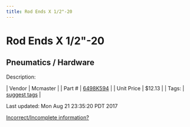 ```yaml
---
title: Rod Ends X 1/2"-20
---
```


# Rod Ends X 1/2"-20
## Pneumatics / Hardware
Description: 	 

| Vendor | Mcmaster | 
| Part # | [6498K594](https://www.mcmaster.com/#6498K594) | 
| Unit Price | $12.13 | 
| Tags: | [suggest tags](https://docs.google.com/forms/d/e/1FAIpQLSeWyY8v3RgOty-MyWmh9U0iivNYN_molChYyS-0U-o-kOAv_g/viewform) | 

Last updated: Mon Aug 21 23:35:20 PDT 2017

 [Incorrect/Incomplete information?](https://docs.google.com/forms/d/e/1FAIpQLSeWyY8v3RgOty-MyWmh9U0iivNYN_molChYyS-0U-o-kOAv_g/viewform)
